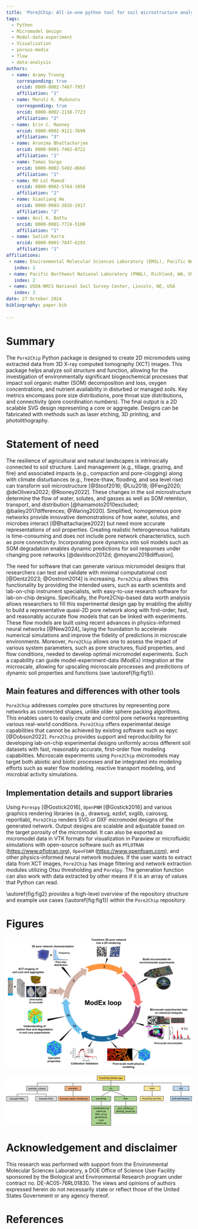 ```yaml
---
title: 'Pore2Chip: All-in-one python tool for soil microstructure analysis and micromodel design'
tags:
  - Python
  - Micromodel design
  - Model-data-experiment
  - Visualization
  - porous-media
  - flow
  - data-analysis
authors:
  - name: Aramy Truong
    corresponding: true
    orcid: 0009-0002-7467-7957
    affiliation: "1"
  - name: Maruti K. Mudunuru
    corresponding: true
    orcid: 0000-0002-2158-7723
    affiliation: "2"
  - name: Erin C. Rooney
    orcid: 0000-0002-9121-7699
    affiliation: "3"
  - name: Arunima Bhattacharjee
    orcid: 0000-0001-7482-8722
    affiliation: "1"
  - name: Tamas Varga
    orcid: 0000-0002-5492-866X
    affiliation: "1"
  - name: Md Lal Mamud
    orcid: 0000-0002-5764-1058
    affiliation: "2"
  - name: Xiaoliang He
    orcid: 0000-0003-3835-1917
    affiliation: "2"
  - name: Anil K. Battu
    orcid: 0000-0001-7724-5100
    affiliation: "1"
  - name: Satish Karra
    orcid: 0000-0001-7847-6293
    affiliation: "1"
affiliations:
 - name: Environmental Molecular Sciences Laboratory (EMSL), Pacific Northwest National Laboratory, Richland, WA, USA
   index: 1
 - name: Pacific Northwest National Laboratory (PNNL), Richland, WA, USA
   index: 2
 - name: USDA-NRCS National Soil Survey Center, Lincoln, NE, USA
   index: 3
date: 27 October 2024
bibliography: paper.bib

---
```


# Summary

The `Pore2Chip` Python package is designed to create 2D micromodels using extracted data from 3D X-ray computed tomography 
(XCT) images. This package helps analyze soil structure and function, allowing for the investigation of environmentally significant biogeochemical processes 
that impact soil organic matter (SOM) decomposition and loss, oxygen concentrations, and nutrient availability in disturbed or managed soils. Key metrics encompass pore size 
distributions, pore throat size distributions, and connectivity (pore coordination numbers). The final output is a 2D scalable SVG 
design representing a core or aggregate. Designs can be fabricated with methods such as laser etching, 3D printing, and photolithography.

# Statement of need

The resilience of agricultural and natural landscapes is intrinsically connected to soil structure. Land management (e.g., tillage, grazing, and fire) and 
associated impacts (e.g., compaction and pore-clogging) along with climate disturbances (e.g., freeze-thaw, flooding, and sea level rise) can transform soil 
microstructure [@Stoof2016; @Liu2018; @Feng2020; @deOliveira2022; @Rooney2022]. These changes in the soil microstructure 
determine the flow of water, solutes, and gasses as well as SOM retention, transport, and distribution 
[@hamamoto2010excluded; @bailey2017differences; @Waring2020]. Simplified, homogeneous pore networks provide innovative 
demonstrations of how water, solutes, and microbes interact [@Bhattacharjee2022] but need more accurate representations of soil properties. 
Creating realistic heterogeneous habitats is time-consuming and does not include pore network characteristics, such as pore 
connectivity. Incorporating pore dynamics into soil models such as SOM degradation enables dynamic predictions for soil 
responses under changing pore networks [@davidson2012d; @moyano2018diffusion].

The need for software that can generate various micromodel designs that researchers can test and validate with minimal computational 
cost [@Dentz2023; @Oostrom2014] is increasing. `Pore2Chip` allows this functionality by providing the intended users, such as earth scientists and 
lab-on-chip instrument specialists, with easy-to-use research software for lab-on-chip designs. Specifically, the Pore2Chip-based data worth analysis allows researchers to 
fill this experimental design gap by enabling the ability to build a representative quasi-2D pore network along with 
first-order, fast, and reasonably accurate flow models that can be linked with experiments. These flow models are built using recent advances in 
physics-informed neural networks [@New2024], laying the foundation to accelerate numerical simulations and improve the fidelity of predictions in 
microscale environments. Moreover, `Pore2Chip` allows one to assess the impact of various system parameters, such as pore structures, fluid properties, and 
flow conditions, needed to develop optimal micromodel experiments. Such a capability can guide model-experiment-data (ModEx) integration at the microscale, 
allowing for upscaling microscale processes and predictions of dynamic soil properties and functions (see \autoref{fig:fig1}).

## Main features and differences with other tools

`Pore2Chip` addresses complex pore structures by representing pore networks as connected shapes, unlike older sphere packing algorithms. 
This enables users to easily create and control pore networks representing various real-world conditions. `Pore2Chip` offers experimental design capabilities that 
cannot be achieved by existing software such as epyc [@Dobson2022]. 
`Pore2Chip` provides support and reproducibility for developing lab-on-chip experimental designs uniformly across different soil datasets with fast, reasonably 
accurate, first-order flow modeling capabilities. Microscale experiments using `Pore2Chip` micromodels may target both abiotic and biotic 
processes and be integrated into modeling efforts such as water flow modeling, reactive transport modeling, and microbial activity simulations. 


## Implementation details and support libraries

Using `Porespy` [@Gostick2016], `OpenPNM` [@Gostick2016] and various graphics rendering libraries (e.g., drawsvg, ezdxf, svglib, cairosvg, reportlab), 
`Pore2Chip` renders SVG or DXF micromodel designs of the generated network. Output designs are scalable and adjustable based 
on the target porosity of the micromodel. It can also be exported as micromodel data in VTK formats for 
visualization in Paraview or microfluidic simulations with open-source software such as `PFLOTRAN` (https://www.pflotran.org), `OpenFOAM` (https://www.openfoam.com), 
and other physics-informed neural network modules. If the user wants to extract data from XCT images, `Pore2Chip` has image filtering and network extraction 
modules utilizing Otsu thresholding and `PoreSpy`. The generation function can also work with data extracted by other means if it is an array of values that 
Python can read. 

\autoref{fig:fig2} provides a high-level overview of the repository structure and example use cases (\autoref{fig:fig1}) within the `Pore2Chip` repository. 

# Figures

![A high-level overview of essential steps in Pore2Chip-based micromodel designs informed by soil dataset. The iterative ModEx loop continuously improves multi-physics process models by integrating experimental data, leading to more accurate predictions for soil carbon cycling and rhizosphere function applications.\label{fig:fig1}](figures/2_ModEx_Loop_SoilChip.jpg)

![An overview of the Pore2Chip repository structure, detailed example notebooks, and built distributions.\label{fig:fig2}](figures/3_Workflow.png)

# Acknowledgement and disclaimer

This research was performed with support from the Environmental Molecular Sciences Laboratory, a DOE Office of Science User Facility sponsored by the Biological and Environmental Research program under contract no. DE-AC05-76RL01830. 
The views and opinions of authors expressed herein do not necessarily state or reflect those of the United States Government or any agency thereof. 

# References

